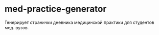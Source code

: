 # med-practice-generator
Генерирует странички дневника медицинской практики для студентов мед. вузов.
